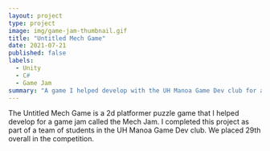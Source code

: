 ```yaml
---
layout: project
type: project
image: img/game-jam-thumbnail.gif
title: "Untitled Mech Game"
date: 2021-07-21
published: false
labels:
  - Unity
  - C#
  - Game Jam
summary: "A game I helped develop with the UH Manoa Game Dev club for a game jam."
---
```


The Untitled Mech Game is a 2d platformer puzzle game that I helped develop for a game jam called the Mech Jam. I completed this project as part of a team of students in the UH Manoa Game Dev club. We placed 29th overall in the competition.
